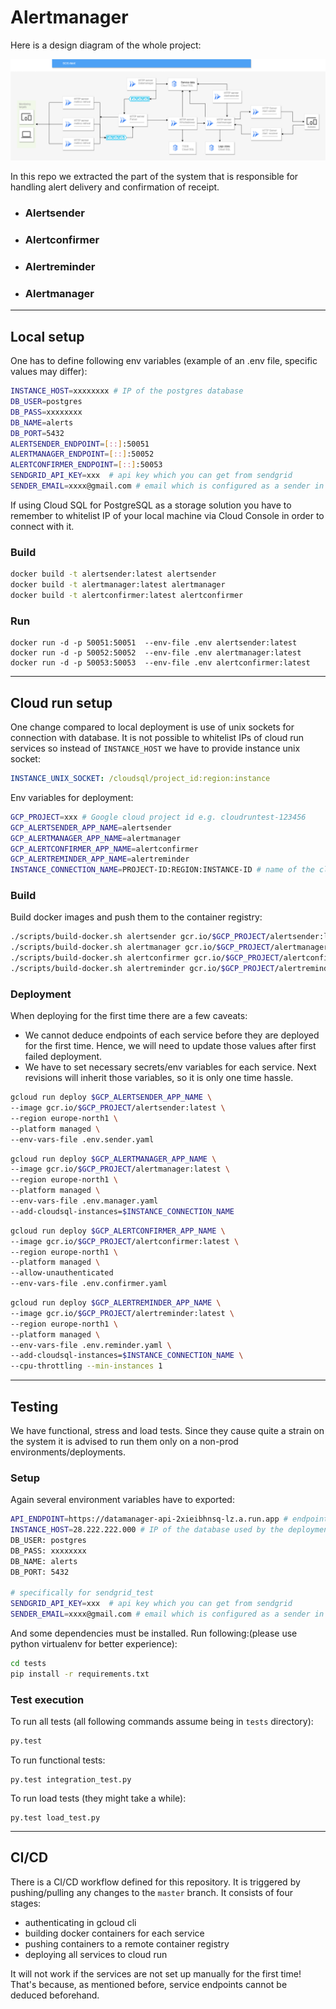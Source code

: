 # Alertmanager

Here is a design diagram of the whole project:

![alt text](.github/images/diagram.png?raw=true)

In this repo we extracted the part of the system that is responsible for handling alert delivery and confirmation of receipt.

- ### Alertsender

- ### Alertconfirmer

- ### Alertreminder

- ### Alertmanager

---

## Local setup

One has to define following env variables (example of an .env file, specific values may differ):

```bash
INSTANCE_HOST=xxxxxxxx # IP of the postgres database
DB_USER=postgres
DB_PASS=xxxxxxxx
DB_NAME=alerts
DB_PORT=5432
ALERTSENDER_ENDPOINT=[::]:50051
ALERTMANAGER_ENDPOINT=[::]:50052
ALERTCONFIRMER_ENDPOINT=[::]:50053
SENDGRID_API_KEY=xxx  # api key which you can get from sendgrid
SENDER_EMAIL=xxxx@gmail.com # email which is configured as a sender in sendgrid
```

If using Cloud SQL for PostgreSQL as a storage solution you have to remember to whitelist IP of your local machine via Cloud Console in order to connect with it.

### Build

```bash
docker build -t alertsender:latest alertsender
docker build -t alertmanager:latest alertmanager
docker build -t alertconfirmer:latest alertconfirmer
```

### Run

```
docker run -d -p 50051:50051  --env-file .env alertsender:latest
docker run -d -p 50052:50052  --env-file .env alertmanager:latest
docker run -d -p 50053:50053  --env-file .env alertconfirmer:latest
```

---

## Cloud run setup

One change compared to local deployment is use of unix sockets for connection with database. It is not possible to whitelist IPs of cloud run services so instead of `INSTANCE_HOST` we have to provide instance unix socket:

```yaml
INSTANCE_UNIX_SOCKET: /cloudsql/project_id:region:instance
```

Env variables for deployment:

```bash
GCP_PROJECT=xxx # Google cloud project id e.g. cloudruntest-123456
GCP_ALERTSENDER_APP_NAME=alertsender
GCP_ALERTMANAGER_APP_NAME=alertmanager
GCP_ALERTCONFIRMER_APP_NAME=alertconfirmer
GCP_ALERTREMINDER_APP_NAME=alertreminder
INSTANCE_CONNECTION_NAME=PROJECT-ID:REGION:INSTANCE-ID # name of the cloud sql instance
```

### Build

Build docker images and push them to the container registry:

```bash
./scripts/build-docker.sh alertsender gcr.io/$GCP_PROJECT/alertsender:latest
./scripts/build-docker.sh alertmanager gcr.io/$GCP_PROJECT/alertmanager:latest
./scripts/build-docker.sh alertconfirmer gcr.io/$GCP_PROJECT/alertconfirmer:latest
./scripts/build-docker.sh alertreminder gcr.io/$GCP_PROJECT/alertreminder:latest
```

### Deployment

When deploying for the first time there are a few caveats:

- We cannot deduce endpoints of each service before they are deployed for the first time.
  Hence, we will need to update those values after first failed deployment.
- We have to set necessary secrets/env variables for each service. Next revisions will inherit those variables, so it is only one time hassle.

```bash
gcloud run deploy $GCP_ALERTSENDER_APP_NAME \
--image gcr.io/$GCP_PROJECT/alertsender:latest \
--region europe-north1 \
--platform managed \
--env-vars-file .env.sender.yaml
```

```bash
gcloud run deploy $GCP_ALERTMANAGER_APP_NAME \
--image gcr.io/$GCP_PROJECT/alertmanager:latest \
--region europe-north1 \
--platform managed \
--env-vars-file .env.manager.yaml
--add-cloudsql-instances=$INSTANCE_CONNECTION_NAME
```

```bash
gcloud run deploy $GCP_ALERTCONFIRMER_APP_NAME \
--image gcr.io/$GCP_PROJECT/alertconfirmer:latest \
--region europe-north1 \
--platform managed \
--allow-unauthenticated
--env-vars-file .env.confirmer.yaml
```

```bash
gcloud run deploy $GCP_ALERTREMINDER_APP_NAME \
--image gcr.io/$GCP_PROJECT/alertreminder:latest \
--region europe-north1 \
--platform managed \
--env-vars-file .env.reminder.yaml \
--add-cloudsql-instances=$INSTANCE_CONNECTION_NAME \
--cpu-throttling --min-instances 1
```

---

## Testing

We have functional, stress and load tests. Since they cause quite a strain on the system it is advised to run them only on a non-prod environments/deployments.

### Setup

Again several environment variables have to exported:

```bash
API_ENDPOINT=https://datamanager-api-2xieibhnsq-lz.a.run.app # endpoint of datamanager api service
INSTANCE_HOST=28.222.222.000 # IP of the database used by the deployment
DB_USER: postgres
DB_PASS: xxxxxxxx
DB_NAME: alerts
DB_PORT: 5432

# specifically for sendgrid_test
SENDGRID_API_KEY=xxx  # api key which you can get from sendgrid
SENDER_EMAIL=xxxx@gmail.com # email which is configured as a sender in sendgrid
```

And some dependencies must be installed. Run following:(please use python virtualenv for better experience):

```bash
cd tests
pip install -r requirements.txt
```

### Test execution

To run all tests (all following commands assume being in `tests` directory):

```bash
py.test
```

To run functional tests:

```
py.test integration_test.py
```

To run load tests (they might take a while):

```
py.test load_test.py
```

---

## CI/CD

There is a CI/CD workflow defined for this repository. It is triggered by pushing/pulling any changes to the `master` branch.
It consists of four stages:

- authenticating in gcloud cli
- building docker containers for each service
- pushing containers to a remote container registry
- deploying all services to cloud run

It will not work if the services are not set up manually for the first time! That's because, as mentioned before, service endpoints cannot be deduced beforehand.
